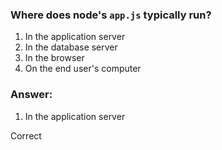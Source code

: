 ### Where does node's `app.js` typically run?

1. In the application server
1. In the database server
1. In the browser
1. On the end user's computer

### Answer:

1. In the application server

Correct
